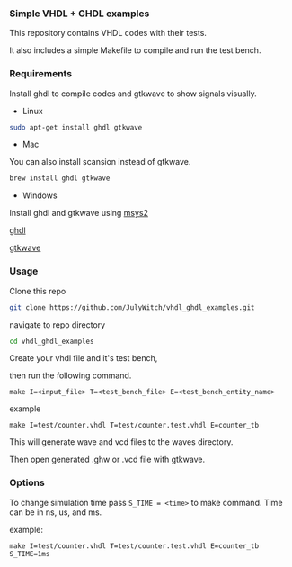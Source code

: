 ### Simple VHDL + GHDL examples

This repository contains VHDL codes with their tests.

It also includes a simple Makefile to compile and run the test bench.

### Requirements

Install ghdl to compile codes and gtkwave to show signals visually.

- Linux

```bash
sudo apt-get install ghdl gtkwave
```

- Mac

You can also install scansion instead of gtkwave.

```zsh
brew install ghdl gtkwave
```

- Windows

Install ghdl and gtkwave using [msys2](https://www.msys2.org/)

[ghdl](https://packages.msys2.org/base/mingw-w64-ghdl)

[gtkwave](https://packages.msys2.org/base/mingw-w64-gtkwave)

### Usage

Clone this repo
```bash
git clone https://github.com/JulyWitch/vhdl_ghdl_examples.git
```

navigate to repo directory
```bash
cd vhdl_ghdl_examples
```

Create your vhdl file and it's test bench, 

then run the following command.

```
make I=<input_file> T=<test_bench_file> E=<test_bench_entity_name>
```

example

```
make I=test/counter.vhdl T=test/counter.test.vhdl E=counter_tb
```

This will generate wave and vcd files to the waves directory.

Then open generated .ghw or .vcd file with gtkwave.

### Options

To change simulation time pass `S_TIME = <time>` to make command. Time can be in ns, us, and ms.

example:

```
make I=test/counter.vhdl T=test/counter.test.vhdl E=counter_tb S_TIME=1ms
```
